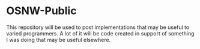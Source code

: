 # OSNW-Public
This repository will be used to post implementations that may be useful to 
varied programmers. A lot of it will be code created in support of something I 
was doing that may be useful elsewhere.
